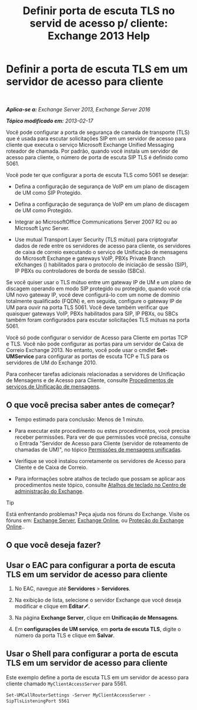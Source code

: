 ﻿---
title: 'Definir porta de escuta TLS no servid de acesso p/ cliente: Exchange 2013 Help'
TOCTitle: Definir a porta de escuta TLS em um servidor de acesso para cliente
ms:assetid: f4401923-61fa-4dc5-95f8-c0d2f515b2ea
ms:mtpsurl: https://technet.microsoft.com/pt-br/library/JJ673576(v=EXCHG.150)
ms:contentKeyID: 50556313
ms.date: 05/22/2018
mtps_version: v=EXCHG.150
ms.translationtype: MT
---

# Definir a porta de escuta TLS em um servidor de acesso para cliente

 

_**Aplica-se a:** Exchange Server 2013, Exchange Server 2016_

_**Tópico modificado em:** 2013-02-17_

Você pode configurar a porta de segurança de camada de transporte (TLS) que é usada para escutar solicitações SIP em um servidor de acesso para cliente que executa o serviço Microsoft Exchange Unified Messaging roteador de chamada. Por padrão, quando você instala um servidor de acesso para cliente, o número de porta de escuta SIP TLS é definido como 5061.

Você pode ter que configurar a porta de escuta TLS como 5061 se desejar:

  - Defina a configuração de segurança de VoIP em um plano de discagem de UM como SIP Protegido.

  - Defina a configuração de segurança de VoIP em um plano de discagem de UM como Protegido.

  - Integrar ao MicrosoftOffice Communications Server 2007 R2 ou ao Microsoft Lync Server.

  - Use mutual Transport Layer Security (TLS mútuo) para criptografar dados de rede entre os servidores de acesso para cliente, os servidores de caixa de correio executando o serviço de Unificação de mensagens do Microsoft Exchange e gateways VoIP, PBXs Private Branch eXchanges () habilitados para o protocolo de iniciação de sessão (SIP), IP PBXs ou controladores de borda de sessão (SBCs).

Se você quiser usar o TLS mútuo entre um gateway IP de UM e um plano de discagem operando em modo SIP protegido ou protegido, quando você cria UM novo gateway IP, você deve configurá-lo com um nome de domínio totalmente qualificado (FQDN) e, em seguida, configure o gateway IP de UM para ouvir na porta TLS 5061. Você deve também verificar que quaisquer gateways VoIP, PBXs habilitados para SIP, IP PBXs, ou SBCs também foram configurados para escutar solicitações TLS mútuas na porta 5061.

Você só pode configurar o servidor de Acesso para Cliente em portas TCP e TLS. Você não pode configurar as portas para um servidor de Caixa de Correio Exchange 2013. No entanto, você pode usar o cmdlet **Set-UMService** para configurar as portas de escuta TCP e TLS para os servidores de UM do Exchange 2010.

Para conhecer tarefas adicionais relacionadas a servidores de Unificação de Mensagens e de Acesso para Cliente, consulte [Procedimentos de serviços de Unificação de mensagens](um-services-procedures-exchange-2013-help.md).

## O que você precisa saber antes de começar?

  - Tempo estimado para conclusão: Menos de 1 minuto.

  - Para executar este procedimento ou estes procedimentos, você precisa receber permissões. Para ver de que permissões você precisa, consulte o Entrada "Servidor de Acesso para Cliente (servidor de roteamento de chamadas de UM)", no tópico [Permissões de mensagens unificadas](unified-messaging-permissions-exchange-2013-help.md).

  - Verifique se você instalou corretamente os servidores de Acesso para Cliente e de Caixa de Correio.

  - Para informações sobre atalhos de teclado que possam se aplicar aos procedimentos neste tópico, consulte [Atalhos de teclado no Centro de administração do Exchange](keyboard-shortcuts-in-the-exchange-admin-center-exchange-online-protection-help.md).


> [!TIP]
> Está enfrentando problemas? Peça ajuda nos fóruns do Exchange. Visite os fóruns em: <A href="https://go.microsoft.com/fwlink/p/?linkid=60612">Exchange Server</A>, <A href="https://go.microsoft.com/fwlink/p/?linkid=267542">Exchange Online</A>, ou <A href="https://go.microsoft.com/fwlink/p/?linkid=285351">Proteção do Exchange Online</A>..



## O que você deseja fazer?

## Usar o EAC para configurar a porta de escuta TLS em um servidor de acesso para cliente

1.  No EAC, navegue até **Servidores** \> **Servidores**.

2.  Na exibição de lista, selecione o servidor Exchange que você deseja modificar e clique em **Editar**![Ícone de edição](images/JJ218640.6f53ccb2-1f13-4c02-bea0-30690e6ea71d(EXCHG.150).gif "Ícone de edição").

3.  Na página **Exchange Server**, clique em **Unificação de Mensagens**.

4.  Em **configurações de UM serviço**, em **porta de escuta TLS**, digite o número da porta TLS e clique em **Salvar**.

## Usar o Shell para configurar a porta de escuta TLS em um servidor de acesso para cliente

Este exemplo define a porta de escuta TLS em um servidor de acesso para cliente chamado `MyClientAccessServer` para 5561.

    Set-UMCallRouterSettings -Server MyClientAccessServer -SipTlsListeningPort 5561

